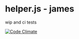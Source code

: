 # helper.js - james 

wip and ci tests



[![Code Climate](https://codeclimate.com/github/weiland/helper.js/badges/gpa.svg)](https://codeclimate.com/github/weiland/helper.js)
